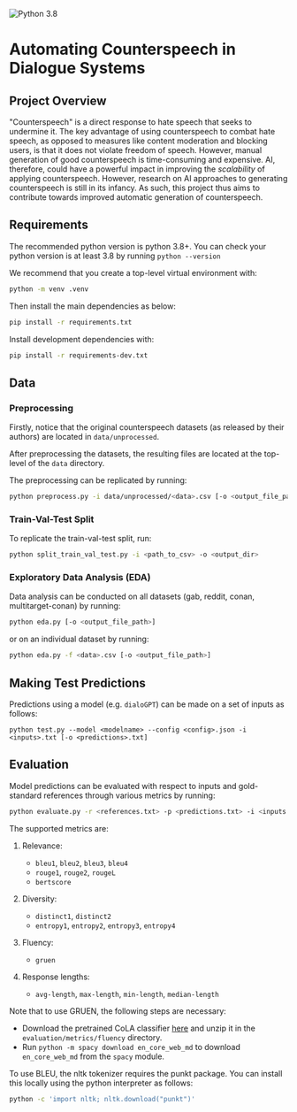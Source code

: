 ![Python 3.8](https://img.shields.io/badge/python-3.8-green.svg)
# Automating Counterspeech in Dialogue Systems

## Project Overview

"Counterspeech" is a direct response to hate speech that seeks to undermine it. The key advantage of using counterspeech to combat hate speech, as opposed to measures like content moderation and blocking users, is that it does not violate freedom of speech. However, manual generation of good counterspeech is time-consuming and expensive. AI, therefore, could have a powerful impact in improving the *scalability* of applying counterspeech. However, research on AI approaches to generating counterspeech is still in its infancy. As such, this project thus aims to contribute towards improved automatic generation of counterspeech.

## Requirements

The recommended python version is python 3.8+. You can check your python version is at least 3.8 by running `python --version`

We recommend that you create a top-level virtual environment with:

```bash
python -m venv .venv
```

Then install the main dependencies as below:

```bash
pip install -r requirements.txt
```

Install development dependencies with:

```bash
pip install -r requirements-dev.txt
```

## Data

### Preprocessing

Firstly, notice that the original counterspeech datasets (as released by their authors) are located in `data/unprocessed`.

After preprocessing the datasets, the resulting files are located at the top-level of the `data` directory.

The preprocessing can be replicated by running:

```bash
python preprocess.py -i data/unprocessed/<data>.csv [-o <output_file_path>]
```

### Train-Val-Test Split

To replicate the train-val-test split, run:

```bash
python split_train_val_test.py -i <path_to_csv> -o <output_dir>
```

### Exploratory Data Analysis (EDA)

Data analysis can be conducted on all datasets (gab, reddit, conan, multitarget-conan) by running:

```bash
python eda.py [-o <output_file_path>]
```

or on an individual dataset by running:

```bash
python eda.py -f <data>.csv [-o <output_file_path>]
```

## Making Test Predictions

Predictions using a model (e.g. `dialoGPT`) can be made on a set of inputs as follows:

```
python test.py --model <modelname> --config <config>.json -i <inputs>.txt [-o <predictions>.txt]
```

## Evaluation

Model predictions can be evaluated with respect to inputs and gold-standard references through various metrics by running:

```bash
python evaluate.py -r <references.txt> -p <predictions.txt> -i <inputs.txt> [-m <metrics>] [-v --verbose]
```

The supported metrics are:

1. Relevance:

    * `bleu1`, `bleu2`, `bleu3`, `bleu4`
    * `rouge1`, `rouge2`, `rougeL`
    * `bertscore`

2. Diversity:

    * `distinct1`, `distinct2`
    * `entropy1`, `entropy2`, `entropy3`, `entropy4`

3. Fluency:

    * `gruen`

4. Response lengths:

    * `avg-length`, `max-length`, `min-length`, `median-length`

Note that to use GRUEN, the following steps are necessary:

* Download the pretrained CoLA classifier [here](https://drive.google.com/file/d/1Hw5na_Iy4-kGEoX60bD8vXYeJDQrzyj6/view?usp=sharing) and unzip it in the `evaluation/metrics/fluency` directory.
* Run `python -m spacy download en_core_web_md` to download `en_core_web_md` from the `spacy` module.

To use BLEU, the nltk tokenizer requires the punkt package. You can install this locally using the python interpreter as follows:

```bash
python -c 'import nltk; nltk.download("punkt")'
```
